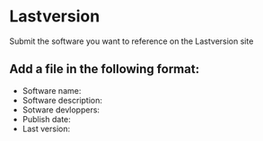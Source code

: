 # Lastversion
Submit the software you want to reference on the Lastversion site

## Add a file in the following format:

* Software name: 
* Software description: 
* Sotware devloppers:
* Publish date: 
* Last version: 
